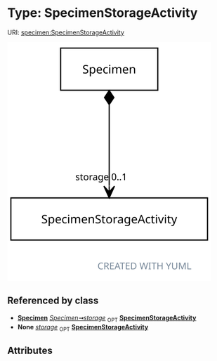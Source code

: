 
# Type: SpecimenStorageActivity




URI: [specimen:SpecimenStorageActivity](https://ccdh.org/specimen/SpecimenStorageActivity)


![img](images/SpecimenStorageActivity.svg)

## Referenced by class

 *  **[Specimen](Specimen.md)** *[Specimen➞storage](Specimen_storage.md)*  <sub>OPT</sub>  **[SpecimenStorageActivity](SpecimenStorageActivity.md)**
 *  **None** *[storage](storage.md)*  <sub>OPT</sub>  **[SpecimenStorageActivity](SpecimenStorageActivity.md)**

## Attributes

